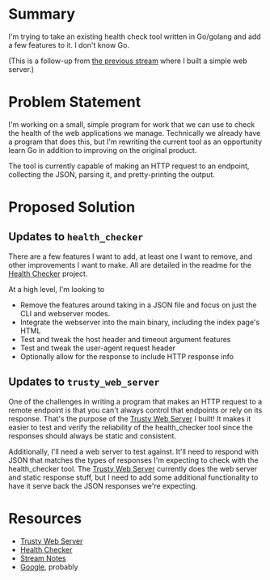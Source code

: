 # Summary

I'm trying to take an existing health check tool written in Go/golang and add a few features to it. I don't know Go.

(This is a follow-up from [the previous stream](https://github.com/conflabermits/Scripts/blob/master/stream/pilot/002/notes.md) where I built a simple web server.)

# Problem Statement

I'm working on a small, simple program for work that we can use to check the health of the web applications we manage. Technically we already have a program that does this, but I'm rewriting the current tool as an opportunity learn Go in addition to improving on the original product.

The tool is currently capable of making an HTTP request to an endpoint, collecting the JSON, parsing it, and pretty-printing the output.

# Proposed Solution

## Updates to `health_checker`

There are a few features I want to add, at least one I want to remove, and other improvements I want to make. All are detailed in the readme for the [Health Checker](https://github.com/conflabermits/Scripts/tree/master/golang/health_checker) project.

At a high level, I'm looking to

* Remove the features around taking in a JSON file and focus on just the CLI and webserver modes.
* Integrate the webserver into the main binary, including the index page's HTML
* Test and tweak the host header and timeout argument features
* Test and tweak the user-agent request header
* Optionally allow for the response to include HTTP response info

## Updates to `trusty_web_server`

One of the challenges in writing a program that makes an HTTP request to a remote endpoint is that you can't always control that endpoints or rely on its response. That's the purpose of the [Trusty Web Server](https://github.com/conflabermits/Scripts/tree/master/golang/trusty_web_server) I built! It makes it easier to test and verify the reliability of the health_checker tool since the responses should always be static and consistent.

Additionally, I'll need a web server to test against. It'll need to respond with JSON that matches the types of responses I'm expecting to check with the health_checker tool. The [Trusty Web Server](https://github.com/conflabermits/Scripts/tree/master/golang/trusty_web_server) currently does the web server and static response stuff, but I need to add some additional functionality to have it serve back the JSON responses we're expecting.

# Resources

* [Trusty Web Server](https://github.com/conflabermits/Scripts/tree/master/golang/trusty_web_server)
* [Health Checker](https://github.com/conflabermits/Scripts/tree/master/golang/health_checker)
* [Stream Notes](https://github.com/conflabermits/Scripts/blob/master/stream/pilot/003/notes.md)
* [Google](https://google.com), probably
